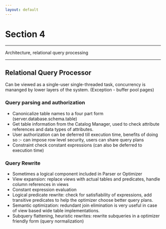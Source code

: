 ```yaml
---
layout: default
---
```


# Section 4

***

Architecture, relational query processing

***

## Relational Query Processor

Can be viewed as a single-user single-threaded task, concurrency is mananged by lower layers of the system. (Exception - buffer pool pages)

### Query parsing and authorization
   - Canonicalize table names to a four part form (server.database.schema.table)
   - Get table information from the Catalog Manager, used to check attribute references and data types of attributes.
   - User authorization can be deferred till execution time, benefits of doing so :- can impose row level security, users can share query plans
   - Constraint check constant expressions (can also be deferred to execution time)

### Query Rewrite
   - Sometimes a logical component included in Parser or Optimizer
   - View expansion: replace views with actual tables and predicates, handle column references in views
   - Constant expression evaluation
   - Logical predicate rewrite: check for satisfiability of expressions, add transitive predicates to help the optimizer choose better query plans.
   - Semantic optimization: redundant join elimination is very useful in case of view based wide table implementations.
   - Subquery flattening, heuristic rewrites: rewrite subqueries in a optimizer friendly form (query normalization)
